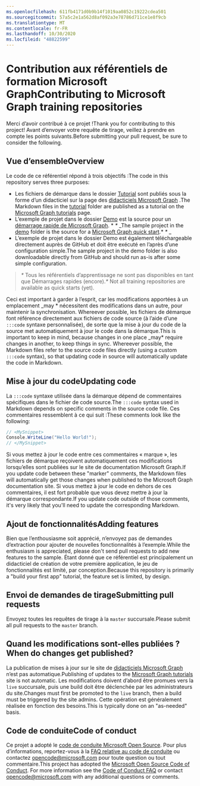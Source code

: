 ```yaml
---
ms.openlocfilehash: 611fb4171d0b9b14f1019aa0852c19222cdea501
ms.sourcegitcommit: 57a5c2e1a562d8af092a3e78786d711ce1e8f9cb
ms.translationtype: MT
ms.contentlocale: fr-FR
ms.lasthandoff: 10/30/2020
ms.locfileid: "48822599"
---
```

# <a name="contributing-to-microsoft-graph-training-repositories"></a><span data-ttu-id="d63bb-101">Contribution aux référentiels de formation Microsoft Graph</span><span class="sxs-lookup"><span data-stu-id="d63bb-101">Contributing to Microsoft Graph training repositories</span></span>

<span data-ttu-id="d63bb-102">Merci d’avoir contribué à ce projet !</span><span class="sxs-lookup"><span data-stu-id="d63bb-102">Thank you for contributing to this project!</span></span> <span data-ttu-id="d63bb-103">Avant d’envoyer votre requête de tirage, veillez à prendre en compte les points suivants.</span><span class="sxs-lookup"><span data-stu-id="d63bb-103">Before submitting your pull request, be sure to consider the following.</span></span>

## <a name="overview"></a><span data-ttu-id="d63bb-104">Vue d’ensemble</span><span class="sxs-lookup"><span data-stu-id="d63bb-104">Overview</span></span>

<span data-ttu-id="d63bb-105">Le code de ce référentiel répond à trois objectifs :</span><span class="sxs-lookup"><span data-stu-id="d63bb-105">The code in this repository serves three purposes:</span></span>

- <span data-ttu-id="d63bb-106">Les fichiers de démarque dans le dossier [Tutorial](/tutorial) sont publiés sous la forme d’un didacticiel sur la page des [didacticiels Microsoft Graph](https://docs.microsoft.com/graph/tutorials) .</span><span class="sxs-lookup"><span data-stu-id="d63bb-106">The Markdown files in the [tutorial](/tutorial) folder are published as a tutorial on the [Microsoft Graph tutorials](https://docs.microsoft.com/graph/tutorials) page.</span></span>
- <span data-ttu-id="d63bb-107">L’exemple de projet dans le dossier [Demo](/demo) est la source pour un [démarrage rapide de Microsoft Graph](https://developer.microsoft.com/graph/quick-start). \* *\** _</span><span class="sxs-lookup"><span data-stu-id="d63bb-107">The sample project in the [demo](/demo) folder is the source for a [Microsoft Graph quick start](https://developer.microsoft.com/graph/quick-start).\* *\** _</span></span>
- <span data-ttu-id="d63bb-108">L’exemple de projet dans le dossier Demo est également téléchargeable directement auprès de GitHub et doit être exécuté en l’après d’une configuration simple.</span><span class="sxs-lookup"><span data-stu-id="d63bb-108">The sample project in the demo folder is also downloadable directly from GitHub and should run as-is after some simple configuration.</span></span>

> <span data-ttu-id="d63bb-109">_*\**_ Tous les référentiels d’apprentissage ne sont pas disponibles en tant que Démarrages rapides (encore).</span><span class="sxs-lookup"><span data-stu-id="d63bb-109">_*\**_ Not all training repositories are available as quick starts (yet).</span></span>

<span data-ttu-id="d63bb-110">Ceci est important à garder à l’esprit, car les modifications apportées à un emplacement _may \* nécessitent des modifications dans un autre, pour maintenir la synchronisation. Whereever possible, les fichiers de démarque font référence directement aux fichiers de code source (à l’aide d’une `:::code` syntaxe personnalisée), de sorte que la mise à jour du code de la source met automatiquement à jour le code dans la démarque.</span><span class="sxs-lookup"><span data-stu-id="d63bb-110">This is important to keep in mind, because changes in one place _may\* require changes in another, to keep things in sync. Whereever possible, the Markdown files refer to the source code files directly (using a custom `:::code` syntax), so that updating code in source will automatically update the code in Markdown.</span></span>

## <a name="updating-code"></a><span data-ttu-id="d63bb-111">Mise à jour du code</span><span class="sxs-lookup"><span data-stu-id="d63bb-111">Updating code</span></span>

<span data-ttu-id="d63bb-112">La `:::code` syntaxe utilisée dans la démarque dépend de commentaires spécifiques dans le fichier de code source.</span><span class="sxs-lookup"><span data-stu-id="d63bb-112">The `:::code` syntax used in Markdown depends on specific comments in the source code file.</span></span> <span data-ttu-id="d63bb-113">Ces commentaires ressemblent à ce qui suit :</span><span class="sxs-lookup"><span data-stu-id="d63bb-113">These comments look like the following:</span></span>

```csharp
// <MySnippet>
Console.WriteLine("Hello World!");
// </MySnippet>
```

<span data-ttu-id="d63bb-114">Si vous mettez à jour le code entre ces commentaires « marque », les fichiers de démarque reçoivent automatiquement ces modifications lorsqu’elles sont publiées sur le site de documentation Microsoft Graph.</span><span class="sxs-lookup"><span data-stu-id="d63bb-114">If you update code between these "marker" comments, the Markdown files will automatically get those changes when published to the Microsoft Graph documentation site.</span></span> <span data-ttu-id="d63bb-115">Si vous mettez à jour le code en dehors de ces commentaires, il est fort probable que vous devez mettre à jour la démarque correspondante.</span><span class="sxs-lookup"><span data-stu-id="d63bb-115">If you update code outside of those comments, it's very likely that you'll need to update the corresponding Markdown.</span></span>

## <a name="adding-features"></a><span data-ttu-id="d63bb-116">Ajout de fonctionnalités</span><span class="sxs-lookup"><span data-stu-id="d63bb-116">Adding features</span></span>

<span data-ttu-id="d63bb-117">Bien que l’enthousiasme soit apprécié, n’envoyez pas de demandes d’extraction pour ajouter de nouvelles fonctionnalités à l’exemple.</span><span class="sxs-lookup"><span data-stu-id="d63bb-117">While the enthusiasm is appreciated, please don't send pull requests to add new features to the sample.</span></span> <span data-ttu-id="d63bb-118">Étant donné que ce référentiel est principalement un didacticiel de création de votre première application, le jeu de fonctionnalités est limité, par conception.</span><span class="sxs-lookup"><span data-stu-id="d63bb-118">Because this repository is primarily a "build your first app" tutorial, the feature set is limited, by design.</span></span>

## <a name="submitting-pull-requests"></a><span data-ttu-id="d63bb-119">Envoi de demandes de tirage</span><span class="sxs-lookup"><span data-stu-id="d63bb-119">Submitting pull requests</span></span>

<span data-ttu-id="d63bb-120">Envoyez toutes les requêtes de tirage à la `master` succursale.</span><span class="sxs-lookup"><span data-stu-id="d63bb-120">Please submit all pull requests to the `master` branch.</span></span>

<!-- markdownlint-disable MD026 -->
## <a name="when-do-changes-get-published"></a><span data-ttu-id="d63bb-121">Quand les modifications sont-elles publiées ?</span><span class="sxs-lookup"><span data-stu-id="d63bb-121">When do changes get published?</span></span>
<!-- markdownlint-enable MD026 -->

<span data-ttu-id="d63bb-122">La publication de mises à jour sur le site de [didacticiels Microsoft Graph](https://docs.microsoft.com/graph/tutorials) n’est pas automatique.</span><span class="sxs-lookup"><span data-stu-id="d63bb-122">Publishing of updates to the [Microsoft Graph tutorials](https://docs.microsoft.com/graph/tutorials) site is not automatic.</span></span> <span data-ttu-id="d63bb-123">Les modifications doivent d’abord être promues vers la `live` succursale, puis une build doit être déclenchée par les administrateurs du site.</span><span class="sxs-lookup"><span data-stu-id="d63bb-123">Changes must first be promoted to the `live` branch, then a build must be triggered by the site admins.</span></span> <span data-ttu-id="d63bb-124">Cette opération est généralement réalisée en fonction des besoins.</span><span class="sxs-lookup"><span data-stu-id="d63bb-124">This is typically done on an "as-needed" basis.</span></span>

## <a name="code-of-conduct"></a><span data-ttu-id="d63bb-125">Code de conduite</span><span class="sxs-lookup"><span data-stu-id="d63bb-125">Code of conduct</span></span>

<span data-ttu-id="d63bb-p106">Ce projet a adopté le [code de conduite Microsoft Open Source](https://opensource.microsoft.com/codeofconduct/). Pour plus d’informations, reportez-vous à la [FAQ relative au code de conduite](https://opensource.microsoft.com/codeofconduct/faq/) ou contactez [opencode@microsoft.com](mailto:opencode@microsoft.com) pour toute question ou tout commentaire.</span><span class="sxs-lookup"><span data-stu-id="d63bb-p106">This project has adopted the [Microsoft Open Source Code of Conduct](https://opensource.microsoft.com/codeofconduct/). For more information see the [Code of Conduct FAQ](https://opensource.microsoft.com/codeofconduct/faq/) or contact [opencode@microsoft.com](mailto:opencode@microsoft.com) with any additional questions or comments.</span></span>
